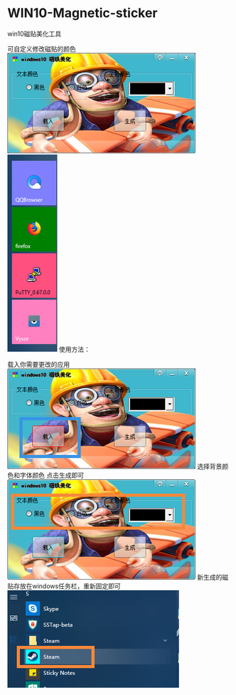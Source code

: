 # WIN10-Magnetic-sticker
win10磁贴美化工具

可自定义修改磁贴的颜色
![样例1](https://github.com/feiyigege/WIN10-Magnetic-sticker/blob/master/images/00.png)
![样例2](https://github.com/feiyigege/WIN10-Magnetic-sticker/blob/master/images/22.png)
使用方法：

载入你需要更改的应用
![步骤1](https://github.com/feiyigege/WIN10-Magnetic-sticker/blob/master/images/b1.png)
选择背景颜色和字体颜色 点击生成即可
![步骤2](https://github.com/feiyigege/WIN10-Magnetic-sticker/blob/master/images/b2.png)
新生成的磁贴存放在windows任务栏，重新固定即可
![步骤1](https://github.com/feiyigege/WIN10-Magnetic-sticker/blob/master/images/b3.png)
